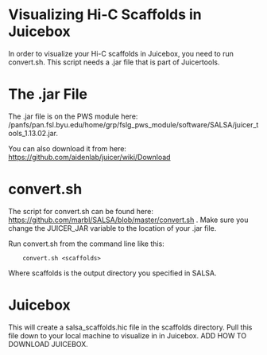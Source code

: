 # Visualizing Hi-C Scaffolds in Juicebox

In order to visualize your Hi-C scaffolds in Juicebox, you need to run convert.sh. This script needs a .jar file that is part of Juicertools.  

# The .jar File

The .jar file is on the PWS module here: /panfs/pan.fsl.byu.edu/home/grp/fslg_pws_module/software/SALSA/juicer_tools_1.13.02.jar. 

You can also download it from here: https://github.com/aidenlab/juicer/wiki/Download

# convert.sh

The script for convert.sh can be found here: https://github.com/marbl/SALSA/blob/master/convert.sh . Make sure you change the JUICER_JAR variable to the location of your .jar file.

Run convert.sh from the command line like this:

        convert.sh <scaffolds>
        
Where scaffolds is the output directory you specified in SALSA.
       
# Juicebox

This will create a salsa_scaffolds.hic file in the scaffolds directory. Pull this file down to your local machine to visualize in in Juicebox. ADD HOW TO DOWNLOAD JUICEBOX.

